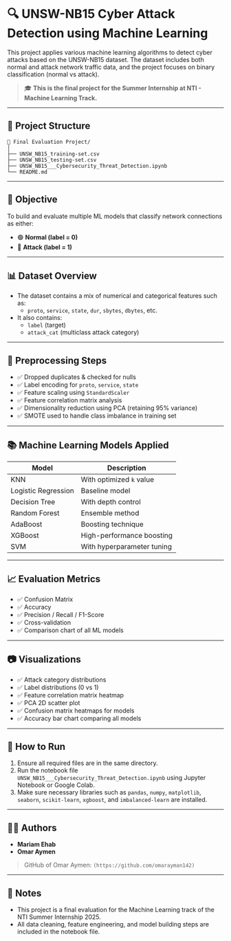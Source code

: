 # 🔍 UNSW-NB15 Cyber Attack Detection using Machine Learning

This project applies various machine learning algorithms to detect cyber attacks based on the UNSW-NB15 dataset. The dataset includes both normal and attack network traffic data, and the project focuses on binary classification (normal vs attack).

> 🎓 **This is the final project for the Summer Internship at NTI - Machine Learning Track.**

---

## 📂 Project Structure

```
📁 Final Evaluation Project/
│
├── UNSW_NB15_training-set.csv
├── UNSW_NB15_testing-set.csv
├── UNSW_NB15___Cybersecurity_Threat_Detection.ipynb
└── README.md
```

---

## 📌 Objective

To build and evaluate multiple ML models that classify network connections as either:
- 🟢 **Normal (label = 0)**
- 🔴 **Attack (label = 1)**

---

## 📊 Dataset Overview

- The dataset contains a mix of numerical and categorical features such as:
  - `proto`, `service`, `state`, `dur`, `sbytes`, `dbytes`, etc.
- It also contains:
  - `label` (target)
  - `attack_cat` (multiclass attack category)

---

## 🔧 Preprocessing Steps

- ✅ Dropped duplicates & checked for nulls  
- ✅ Label encoding for `proto`, `service`, `state`  
- ✅ Feature scaling using `StandardScaler`  
- ✅ Feature correlation matrix analysis  
- ✅ Dimensionality reduction using PCA (retaining 95% variance)  
- ✅ SMOTE used to handle class imbalance in training set  

---

## 📚 Machine Learning Models Applied

| Model                | Description                  |
|---------------------|------------------------------|
| KNN                 | With optimized `k` value     |
| Logistic Regression | Baseline model               |
| Decision Tree       | With depth control           |
| Random Forest       | Ensemble method              |
| AdaBoost            | Boosting technique           |
| XGBoost             | High-performance boosting    |
| SVM                 | With hyperparameter tuning   |

---

## 📈 Evaluation Metrics

- ✅ Confusion Matrix  
- ✅ Accuracy  
- ✅ Precision / Recall / F1-Score  
- ✅ Cross-validation  
- ✅ Comparison chart of all ML models

---

## 📷 Visualizations

- ✅ Attack category distributions  
- ✅ Label distributions (0 vs 1)  
- ✅ Feature correlation matrix heatmap  
- ✅ PCA 2D scatter plot  
- ✅ Confusion matrix heatmaps for models  
- ✅ Accuracy bar chart comparing all models  

---

## 🧪 How to Run

1. Ensure all required files are in the same directory.
2. Run the notebook file `UNSW_NB15___Cybersecurity_Threat_Detection.ipynb` using Jupyter Notebook or Google Colab.
3. Make sure necessary libraries such as `pandas`, `numpy`, `matplotlib`, `seaborn`, `scikit-learn`, `xgboost`, and `imbalanced-learn` are installed.

---

## 👩‍💻 Authors

- **Mariam Ehab**
- **Omar Aymen**

> GitHub of Omar Aymen: `(https://github.com/omarayman142)`

---

## 🏁 Notes

- This project is a final evaluation for the Machine Learning track of the NTI Summer Internship 2025.
- All data cleaning, feature engineering, and model building steps are included in the notebook file.
